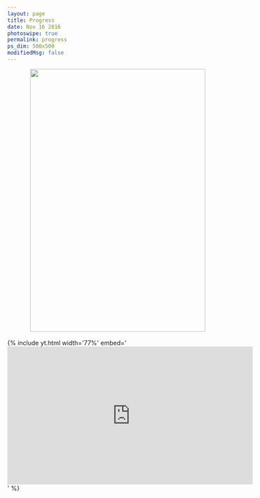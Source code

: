 ```yaml
---
layout: page
title: Progress
date: Nov 16 2016
photoswipe: true
permalink: progress
ps_dim: 500x500
modifiedMsg: false
---
```


<center><img src="https://www.fundraisingbrick.com/thermometer/thermgenerate.php?goal=1000000&current=543000&color=green&label=3" width="400" height="600"/></center>

<br>
{% include yt.html width='77%' embed='
<iframe width="560" height="315" src="https://www.youtube.com/embed/yURRmWtbTbo" frameborder="0" gesture="media" allow="encrypted-media" allowfullscreen></iframe>
' %}
